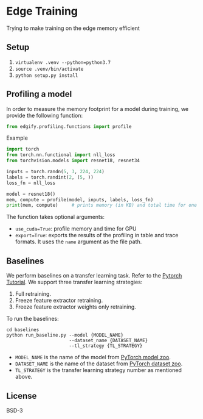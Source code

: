 # Edge Training
Trying to make training on the edge memory efficient


## Setup

1. `virtualenv .venv --python=python3.7`
2. `source .venv/bin/activate`
3. `python setup.py install`


## Profiling a model

In order to measure the memory footprint for a model during training, we provide the following function:

```Python
from edgify.profiling.functions import profile

```

Example

```Python
import torch
from torch.nn.functional import nll_loss
from torchvision.models import resnet18, resnet34

inputs = torch.randn(5, 3, 224, 224)
labels = torch.randint(2, (5, ))
loss_fn = nll_loss

model = resnet18()
mem, compute = profile(model, inputs, labels, loss_fn)
print(mem, compute)     # prints memory (in KB) and total time for one training loop (forward + backward) in µs.
```

The function takes optional arguments:
- `use_cuda=True`: profile memory and time for GPU
- `export=True`: exports the results of the profiling in table and trace formats. It uses the `name` argument as the file path.


## Baselines
We perform baselines on a transfer learning task. Refer to the [Pytorch Tutorial](https://pytorch.org/tutorials/beginner/transfer_learning_tutorial.html). We support three transfer learning strategies:
1. Full retraining. 
2. Freeze feature extractor retraining.
3. Freeze feature extractor weights only retraining.

To run the baselines:

```Shell
cd baselines
python run_baseline.py --model {MODEL_NAME}
                       --dataset_name {DATASET_NAME}
                       --tl_strategy {TL_STRATEGY}
```
- `MODEL_NAME` is the name of the model from [PyTorch model zoo](https://pytorch.org/vision/0.8/models.html).
- `DATASET_NAME` is the name of the dataset from [PyTorch dataset zoo](https://pytorch.org/vision/0.8/datasets.html).
- `TL_STRATEGY` is the transfer learning strategy number as mentioned above.

## License
BSD-3

